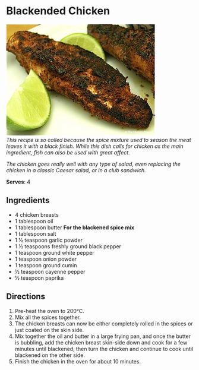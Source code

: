 # Blackended Chicken 

![Blackended Chicken](resources/blackened-chicken.jpg)   
*This recipe is so called because the spice mixture used to season the meat leaves it with a black finish. While this dish calls for chicken as the main ingredient, fish can also be used with great affect.*

*The chicken goes really well with any type of salad, even replacing the chicken in a classic Caesar salad, or in a club sandwich.*

**Serves**: 4    
## Ingredients
- 4 chicken breasts
- 1 tablespoon oil
- 1 tablespoon butter
**For the blackened spice mix**  
- 1 tablespoon salt
- 1 ½ teaspoon garlic powder
- 1 ½ teaspoons freshly ground black pepper
- 1 teaspoon ground white pepper
- 1 teaspoon onion powder
- 1 teaspoon ground cumin
- ½ teaspoon cayenne pepper
- ½ teaspoon paprika

## Directions
1. Pre-heat the oven to 200°C.
2. Mix all the spices together.
3. The chicken breasts can now be either completely rolled in the spices or just coated on the skin side.
4. Mix together the oil and butter in a large frying pan, and once the butter is bubbling, add the chicken breast skin-side down  and cook for a few minutes until blackened, then turn the chicken and continue to cook until blackened on the other side.
5. Finish the chicken in the oven for about 10 minutes.
